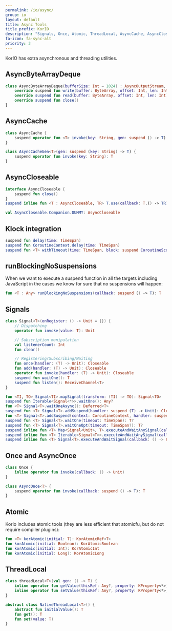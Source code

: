 ```yaml
---
permalink: /io/async/
group: io
layout: default
title: Async Tools
title_prefix: KorIO
description: "Signals, Once, Atomic, ThreadLocal, AsyncCache, AsyncCloseable, AsyncByteArrayDeque, delay with Klock TimeSpan, runBlockingNoSuspensions..."
fa-icon: fa-sync-alt
priority: 3
---
```


KorIO has extra asynchronous and threading utilities.



## AsyncByteArrayDeque

```kotlin
class AsyncByteArrayDeque(bufferSize: Int = 1024) : AsyncOutputStream, AsyncInputStream {
    override suspend fun write(buffer: ByteArray, offset: Int, len: Int)
    override suspend fun read(buffer: ByteArray, offset: Int, len: Int): Int
    override suspend fun close()
}
```

## AsyncCache

```kotlin
class AsyncCache {
    suspend operator fun <T> invoke(key: String, gen: suspend () -> T): T
}

class AsyncCacheGen<T>(gen: suspend (key: String) -> T) {
    suspend operator fun invoke(key: String): T
}
```

## AsyncCloseable

```kotlin
interface AsyncCloseable {
	suspend fun close()
}
suspend inline fun <T : AsyncCloseable, TR> T.use(callback: T.() -> TR): TR

val AsyncCloseable.Companion.DUMMY: AsyncCloseable
```

## Klock integration

```kotlin
suspend fun delay(time: TimeSpan)
suspend fun CoroutineContext.delay(time: TimeSpan)
suspend fun <T> withTimeout(time: TimeSpan, block: suspend CoroutineScope.() -> T): T
```

## runBlockingNoSuspensions

When we want to execute a suspend function in all the targets including JavaScript
in the cases we know for sure that no suspensions will happen:

```kotlin
fun <T : Any> runBlockingNoSuspensions(callback: suspend () -> T): T
```

## Signals

```kotlin
class Signal<T>(onRegister: () -> Unit = {}) {
    // Dispatching
	operator fun invoke(value: T): Unit

    // Subscription manipulation
    val listenerCount: Int
    fun clear()

    // Registering/Subscribing/Waiting
	fun once(handler: (T) -> Unit): Closeable
	fun add(handler: (T) -> Unit): Closeable
	operator fun invoke(handler: (T) -> Unit): Closeable
	suspend fun waitOne(): T
    suspend fun listen(): ReceiveChannel<T>
}

fun <TI, TO> Signal<TI>.mapSignal(transform: (TI) -> TO): Signal<TO>
suspend fun Iterable<Signal<*>>.waitOne(): Any?
fun <T> Signal<T>.waitOneAsync(): Deferred<T>
suspend fun <T> Signal<T>.addSuspend(handler: suspend (T) -> Unit): Closeable
fun <T> Signal<T>.addSuspend(context: CoroutineContext, handler: suspend (T) -> Unit): Closeable
suspend fun <T> Signal<T>.waitOne(timeout: TimeSpan): T?
suspend fun <T> Signal<T>.waitOneOpt(timeout: TimeSpan?): T?
suspend inline fun <T> Map<Signal<Unit>, T>.executeAndWaitAnySignal(callback: () -> Unit): T
suspend inline fun <T> Iterable<Signal<T>>.executeAndWaitAnySignal(callback: () -> Unit): Pair<Signal<T>, T>
suspend inline fun <T> Signal<T>.executeAndWaitSignal(callback: () -> Unit): T
```


## Once and AsyncOnce

```kotlin
class Once {
	inline operator fun invoke(callback: () -> Unit)
}

class AsyncOnce<T> {
	suspend operator fun invoke(callback: suspend () -> T): T
}
```

## Atomic

Korio includes atomic tools (they are less efficient that atomicfu, but do not require compiler plugins):

```kotlin
fun <T> korAtomic(initial: T): KorAtomicRef<T>
fun korAtomic(initial: Boolean): KorAtomicBoolean
fun korAtomic(initial: Int): KorAtomicInt
fun korAtomic(initial: Long): KorAtomicLong
```

## ThreadLocal

```kotlin
class threadLocal<T>(val gen: () -> T) {
	inline operator fun getValue(thisRef: Any?, property: KProperty<*>): T
	inline operator fun setValue(thisRef: Any?, property: KProperty<*>, value: T)
}

abstract class NativeThreadLocal<T>() {
    abstract fun initialValue(): T
	fun get(): T
	fun set(value: T)
}
```
